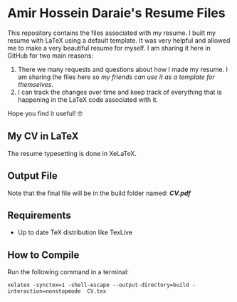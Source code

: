 # Amir Hossein Daraie's Resume Files 

This repository contains the files associated with my resume. I built my resume with LaTeX using a default template. It was very helpful and allowed me to make a very beautiful resume for myself. I am sharing it here in GitHub for two main reasons:

1. There we many requests and questions about how I made my resume. I am sharing the files here so *my friends can use it as a template for themselves*.
2. I can track the changes over time and keep track of everything that is happening in the LaTeX code associated with it.

Hope you find it useful! 🤓

## My CV in LaTeX

The resume typesetting is done in XeLaTeX.

## Output File
Note that the final file will be in the build folder named: **_CV.pdf_**

## Requirements
* Up to date TeX distribution like TexLive

## How to Compile
Run the following command in a terminal:

`xelatex -synctex=1 -shell-escape --output-directory=build -interaction=nonstopmode  CV.tex`
